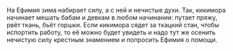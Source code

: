 На Ефимия зима набирает силу, а с ней и нечистые духи. Так, кикимора начинает мешать бабам и девкам в любом начинании: путает пряжу, рвёт ткань, бьёт горшки. Если кикимора сядет за ткацкий стан, чтобы испортить работу, то её можно будет увидеть и надо тут же осенить нечистую силу крестным знамением и попросить Ефимия о помощи.